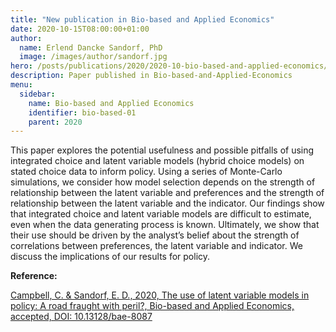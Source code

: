 ```yaml
---
title: "New publication in Bio-based and Applied Economics"
date: 2020-10-15T08:00:00+01:00
author:
  name: Erlend Dancke Sandorf, PhD
  image: /images/author/sandorf.jpg
hero: /posts/publications/2020/2020-10-bio-based-and-applied-economics/bio-based-and-applied.jpg
description: Paper published in Bio-based-and-Applied-Economics
menu:
  sidebar:
    name: Bio-based and Applied Economics
    identifier: bio-based-01
    parent: 2020
---
```


This paper explores the potential usefulness and possible pitfalls of using integrated choice and latent variable models (hybrid choice models) on stated choice data to inform policy. Using a series of Monte-Carlo simulations, we consider how model selection depends on the strength of relationship between the latent variable and preferences and the strength of relationship between the latent variable and the indicator. Our findings show that integrated choice and latent variable models are difficult to estimate, even when the data generating process is known. Ultimately, we show that their use should be driven by the analyst’s belief about the strength of correlations between preferences, the latent variable and indicator. We discuss the implications of our results for policy.

**Reference:**

[Campbell, C. & Sandorf, E. D., 2020, The use of latent variable models in policy: A road fraught with peril?, Bio-based and Applied Economics, accepted, DOI: 10.13128/bae-8087 ](https://drive.google.com/file/d/1q8HPTKNDtMv-sbnT4Y-YBOlwUMimbnst/view)